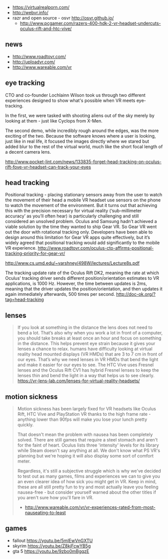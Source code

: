 - https://virtualrealporn.com/
- http://webvr.info/
- razr and open source - osvr http://osvr.github.io/
  - http://www.pcgamer.com/razers-400-hdk-2-vr-headset-undercuts-oculus-rift-and-htc-vive/

## news

- http://www.roadtovr.com/
- http://uploadvr.com/
- http://www.wareable.com/vr

## eye tracking

CTO and co-founder Lochlainn Wilson took us through two different experiences designed to show what's possible when VR meets eye-tracking.

In the first, we were tasked with shooting aliens out of the sky merely by looking at them - just like Cyclops from X-Men.

The second demo, while incredibly rough around the edges, was the more exciting of the two. Because the software knows where a user is looking, just like in real life, it focused the images directly where we stared but added blur to the rest of the virtual world, much like the short focal length of a decent camera lens.

http://www.pocket-lint.com/news/133835-forget-head-tracking-on-oculus-rift-fove-vr-headset-can-track-your-eyes

## head tracking

Positional tracking - placing stationary sensors away from the user to watch the movement of their head
a mobile VR headset use sensors on the phone to watch the movement of the environment.
But it turns out that achieving this with the precision necessary for virtual reality (‘sub-millimeter accuracy’ as you’ll often hear) is particularly challenging and still considered an unsolved problem.
Oculus and Samsung hadn’t achieved a viable solution by the time they wanted to ship Gear VR.
So Gear VR went out the door with rotational tracking only. Developers have been able to design around this limitation for Gear VR apps quite effectively, but it’s widely agreed that positional tracking would add significantly to the mobile VR experience.
http://www.roadtovr.com/oculus-cto-affirms-positional-tracking-priority-for-gear-vr/

http://www.cs.umd.edu/~varshney/498W/lectures/Lecture8s.pdf

The tracking update rate of the Oculus Rift DK2, meaning the rate at which Oculus’ tracking driver sends different position/orientation estimates to VR applications, is 1000 Hz. However, the time between updates is 2ms, meaning that the driver updates the position/orientation, and then updates it again immediately afterwards, 500 times per second.
http://doc-ok.org/?tag=head-tracking

## lenses

> If you look at something in the distance the lens does not need to bend a lot.
> That’s also why when you work a lot in front of a computer, you should take breaks at least once an hour and focus on something in the distance. This helps prevent eye strain because it gives your lenses a chance to relax.
> humans have difficulty looking at virtual reality head mounted displays (VR HMDs) that are 3 to 7 cm in front of our eyes. That’s why we need lenses in VR HMDs that bend the light and make it easier for our eyes to see. The HTC Vive uses Fresnel lenses and the Oculus Rift CV1 has hybrid Fresnel lenses to keep the lenses thin and bend the light in a way that helps us to see clearly.
> https://vr-lens-lab.com/lenses-for-virtual-reality-headsets/

## motion sickness

> Motion sickness has been largely fixed for VR headsets like Oculus Rift, HTC Vive and PlayStation VR thanks to the high frame rate - anything lower than 90fps will make you lose your lunch pretty quickly.
>
> That doesn't mean the problem with nausea has been completely solved. There are still games that require a steel stomach and aren't for the faint of heart. Oculus lists three 'intensity' levels for its library while Steam doesn't say anything at all. We don't know what PS VR's planning but we're hoping it will also display some sort of comfort meter.
>
> Regardless, it's still a subjective struggle which is why we've decided to test out as many games, films and experiences we can to give you an even clearer idea of how sick you might get in VR. Keep in mind, these are all still pretty fun to try and most actually leave you feeling nausea-free - but consider yourself warned about the other titles if you aren't sure how you'll fare in VR.
> - http://www.wareable.com/vr/vr-experiences-rated-from-most-nauseating-to-least

## games

- fallout https://youtu.be/5mlEwVnGXTU
- skyrim https://youtu.be/Z8kjFcwYB5g
- gta 5 https://youtu.be/9zbo0mBgqzE
